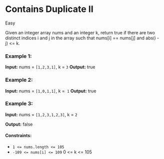 # Contains Duplicate II

Easy

Given an integer array nums and an integer k, return true if there are two distinct indices i and j in the array such that nums[i] == nums[j] and abs(i - j) <= k.

 

### Example 1:

**Input:** nums = `[1,2,3,1]`, k = `3`
**Output:** true

### Example 2:

**Input:** nums = `[1,0,1,1]`, k =` 1`
**Output:** true

### Example 3:

**Input:** nums = `[1,2,3,1,2,3]`, k = `2`

**Output:** false
 

#### Constraints:

- `1 <= nums.length <= 105`
- `-109 <= nums[i] <= 109`
0 <= k <= 105
